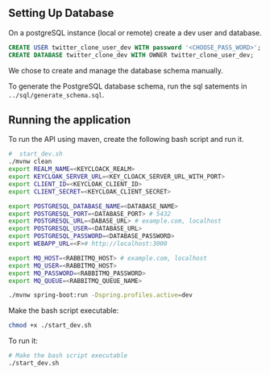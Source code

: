 ## Setting Up Database

On a postgreSQL instance (local or remote) create a dev user and database.

```sql
CREATE USER twitter_clone_user_dev WITH password '<CHOOSE_PASS_WORD>';
CREATE DATABASE twitter_clone_dev WITH OWNER twitter_clone_user_dev;
```

We chose to create and manage the database schema manually.

To generate the PostgreSQL database schema, run the sql satements in `../sql/generate_schema.sql`.

## Running the application

To run the API using maven, create the following bash script and run it.
```bash
#  start_dev.sh
./mvnw clean
export REALM_NAME=<KEYCLOACK_REALM>
export KEYCLOAK_SERVER_URL=<KEY_CLOACK_SERVER_URL_WITH_PORT>
export CLIENT_ID=<KEYCLOAK_CLIENT_ID>
export CLIENT_SECRET=<KEYCLOAK_CLIENT_SECRET>

export POSTGRESQL_DATABASE_NAME=<DATABASE_NAME>
export POSTGRESQL_PORT=<DATABASE_PORT> # 5432
export POSTGRESQL_URL=<DABASE_URL> # example.com, localhost
export POSTGRESQL_USER=<DATABASE_URL>
export POSTGRESQL_PASSWORD=<DATABASE_PASSWORD>
export WEBAPP_URL=<F># http://localhost:3000

export MQ_HOST=<RABBITMQ_HOST> # example.com, localhost
export MQ_USER=<RABBITMQ_HOST>
export MQ_PASSWORD=<RABBITMQ_PASSWORD>
export MQ_QUEUE=<RABBITMQ_QUEUE_NAME>

./mvnw spring-boot:run -Dspring.profiles.active=dev
```

Make the bash script executable:
```bash
chmod +x ./start_dev.sh
```

To run it:
```bash
# Make the bash script executable
./start_dev.sh
```
